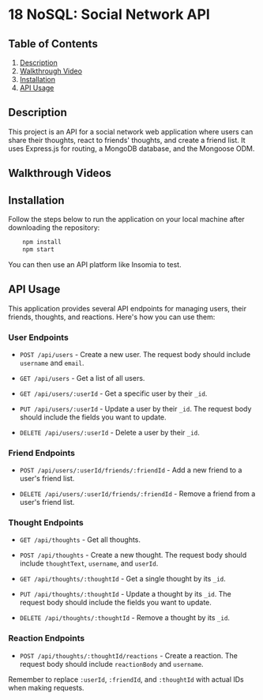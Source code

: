 # 18 NoSQL: Social Network API

## Table of Contents

1. [Description](#description)
2. [Walkthrough Video](#walkthrough-video)
3. [Installation](#installation)
4. [API Usage](#api-usage)

## Description

This project is an API for a social network web application where users can share their thoughts, react to friends' thoughts, and create a friend list. It uses Express.js for routing, a MongoDB database, and the Mongoose ODM.

## Walkthrough Videos

## Installation

Follow the steps below to run the application on your local machine after downloading the repository:

```bash
    npm install
    npm start
```

You can then use an API platform like Insomia to test.

## API Usage

This application provides several API endpoints for managing users, their friends, thoughts, and reactions. Here's how you can use them:

### User Endpoints

- `POST /api/users` - Create a new user. The request body should include `username` and `email`.

- `GET /api/users` - Get a list of all users.

- `GET /api/users/:userId` - Get a specific user by their `_id`.

- `PUT /api/users/:userId` - Update a user by their `_id`. The request body should include the fields you want to update.

- `DELETE /api/users/:userId` - Delete a user by their `_id`.

### Friend Endpoints

- `POST /api/users/:userId/friends/:friendId` - Add a new friend to a user's friend list.

- `DELETE /api/users/:userId/friends/:friendId` - Remove a friend from a user's friend list.

### Thought Endpoints

- `GET /api/thoughts` - Get all thoughts.

- `POST /api/thoughts` - Create a new thought. The request body should include `thoughtText`, `username`, and `userId`.

- `GET /api/thoughts/:thoughtId` - Get a single thought by its `_id`.

- `PUT /api/thoughts/:thoughtId` - Update a thought by its `_id`. The request body should include the fields you want to update.

- `DELETE /api/thoughts/:thoughtId` - Remove a thought by its `_id`.

### Reaction Endpoints

- `POST /api/thoughts/:thoughtId/reactions` - Create a reaction. The request body should include `reactionBody` and `username`.

Remember to replace `:userId`, `:friendId`, and `:thoughtId` with actual IDs when making requests.
